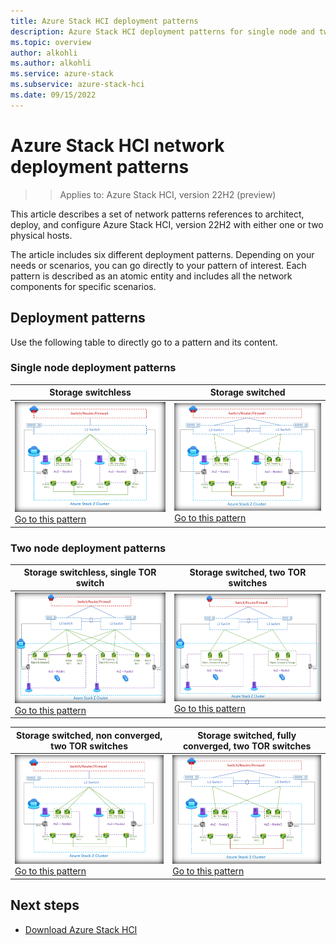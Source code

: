 ```yaml
---
title: Azure Stack HCI deployment patterns
description: Azure Stack HCI deployment patterns for single node and two node clusters
ms.topic: overview
author: alkohli
ms.author: alkohli
ms.service: azure-stack
ms.subservice: azure-stack-hci
ms.date: 09/15/2022
---
```


# Azure Stack HCI network deployment patterns

> > Applies to: Azure Stack HCI, version 22H2 (preview)

This article describes a set of network patterns references to architect, deploy, and configure Azure Stack HCI, version 22H2 with either one or two physical hosts.

The article includes six different deployment patterns. Depending on your needs or scenarios, you can go directly to your pattern of interest. Each pattern is described as an atomic entity and includes all the network components for specific scenarios.

## Deployment patterns

Use the following table to directly go to a pattern and its content.

### Single node deployment patterns


|Storage switchless |Storage switched|
|---------|---------|
|![Storage switchless - need to replace](media/plan-deployment/storage-switchless-one-tor-switch.png)<br>[Go to this pattern](single-node-switchless.md)     | ![Storage switched - need to replace](media/plan-deployment/storage-switchless-two-tor-switch.png)<br>[Go to this pattern](single-node-switched.md)         |

### Two node deployment patterns


|Storage switchless, single TOR switch |Storage switched, two TOR switches  |
|---------|---------|
|![Storage switchless with single TOR switch](media/plan-deployment/storage-switched-non-converged-two-tor-switch.png)<br>[Go to this pattern](test1.md)      | ![Storage switchless with two TOR switches](media/plan-deployment/storage-switched-fully-converged-two-tor-switch.png)<br>[Go to this pattern](test1.md)        |

|Storage switched, non converged, two TOR switches    | Storage switched, fully converged, two TOR switches        |
|---------|---------|
|![Storage switched, non converged, two TOR switches ](media/plan-deployment/storage-switchless-one-tor-switch.png)<br>[Go to this pattern](test1.md)        | ![Storage switched, fully converged, two TOR switches ](media/plan-deployment/storage-switchless-two-tor-switch.png)<br>[Go to this pattern](test1.md)         |

## Next steps

- [Download Azure Stack HCI](https://azure.microsoft.com/products/azure-stack/hci/hci-download/)